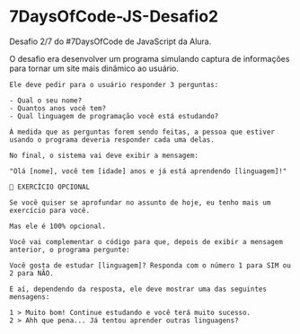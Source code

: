 # 7DaysOfCode-JS-Desafio2
Desafio 2/7 do #7DaysOfCode de JavaScript da Alura.

O desafio era desenvolver um programa simulando captura de informações para tornar um site mais dinâmico ao usuário. 

    Ele deve pedir para o usuário responder 3 perguntas:

    - Qual o seu nome?
    - Quantos anos você tem?
    - Qual linguagem de programação você está estudando?

    À medida que as perguntas forem sendo feitas, a pessoa que estiver usando o programa deveria responder cada uma delas.

    No final, o sistema vai deve exibir a mensagem:

    "Olá [nome], você tem [idade] anos e já está aprendendo [linguagem]!"

    🔴 EXERCÍCIO OPCIONAL

    Se você quiser se aprofundar no assunto de hoje, eu tenho mais um exercício para você.

    Mas ele é 100% opcional.

    Você vai complementar o código para que, depois de exibir a mensagem anterior, o programa pergunte:

    Você gosta de estudar [linguagem]? Responda com o número 1 para SIM ou 2 para NÃO.

    E aí, dependendo da resposta, ele deve mostrar uma das seguintes mensagens:

    1 > Muito bom! Continue estudando e você terá muito sucesso.
    2 > Ahh que pena... Já tentou aprender outras linguagens?
